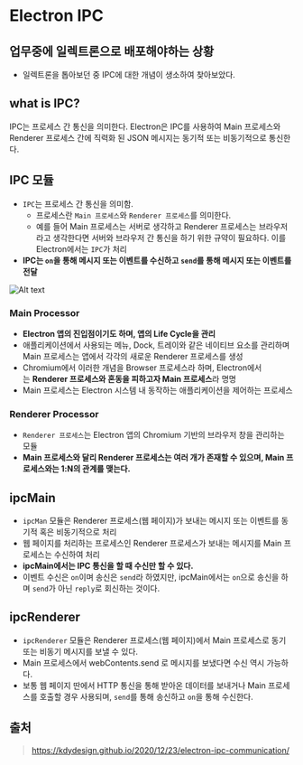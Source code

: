 # Electron IPC 

## 업무중에 일렉트론으로 배포해야하는 상황
- 일렉트론을 톱아보던 중 IPC에 대한 개념이 생소하여 찾아보았다.

## what is IPC?
IPC는 프로세스 간 통신을 의미한다.
Electron은 IPC를 사용하여 Main 프로세스와 Renderer 프로세스 간에 직력화 된 JSON 메시지는 동기적 또는 비동기적으로 통신한다.

## IPC 모듈

- `IPC`는 프로세스 간 통신을 의미함. 
  - 프로세스란 `Main 프로세스`와 `Renderer 프로세스`를 의미한다.
  - 예를 들어 Main 프로세스는 서버로 생각하고 Renderer 프로세스는 브라우저라고 생각한다면 서버와 브라우저 간 통신을 하기 위한 규약이 필요하다. 이를 Electron에서는 `IPC`가 처리
- **IPC는 `on`을 통해 메시지 또는 이벤트를 수신하고 `send`를 통해 메시지 또는 이벤트를 전달**

![Alt text](image-1.png)

### Main Processor

- **Electron 앱의 진입점이기도 하며, 앱의 Life Cycle을 관리**
- 애플리케이션에서 사용되는 메뉴, Dock, 트레이와 같은 네이티브 요소를 관리하며 Main 프로세스는 앱에서 각각의 새로운 Renderer 프로세스를 생성
- Chromium에서 이러한 개념을 Browser 프로세스라 하며, Electron에서는 **Renderer 프로세스와 혼동을 피하고자 Main 프로세스**라 명명
- Main 프로세스는 Electron 시스템 내 동작하는 애플리케이션을 제어하는 프로세스

### Renderer Processor

- `Renderer 프로세스`는 Electron 앱의 Chromium 기반의 브라우저 창을 관리하는 모듈
- **Main 프로세스와 달리 Renderer 프로세스는 여러 개가 존재할 수 있으며, Main 프로세스와는 1:N의 관계를 맺는다.**


## ipcMain

- `ipcMan` 모듈은 Renderer 프로세스(웹 페이지)가 보내는 메시지 또는 이벤트를 동기적 혹은 비동기적으로 처리
- 웹 페이지를 처리하는 프로세스인 Renderer 프로세스가 보내는 메시지를 Main 프로세스는 수신하여 처리
- **ipcMain에서는 IPC 통신을 할 때 수신만 할 수 있다.**  
- 이벤트 수신은 `on`이며 송신은 `send`라 하였지만, ipcMain에서는 `on`으로 송신을 하며 `send`가 아닌 `reply`로 회신하는 것이다.

## ipcRenderer

- `ipcRenderer` 모듈은 Renderer 프로세스(웹 페이지)에서 Main 프로세스로 동기 또는 비동기 메시지를 보낼 수 있다. 
- Main 프로세스에서 webContents.send 로 메시지를 보냈다면 수신 역시 가능하다.
- 보통 웹 페이지 딴에서 HTTP 통신을 통해 받아온 데이터를 보내거나 Main 프로세스를 호출할 경우 사용되며, `send`를 통해 송신하고 `on`을 통해 수신한다.

## 출처
> https://kdydesign.github.io/2020/12/23/electron-ipc-communication/

